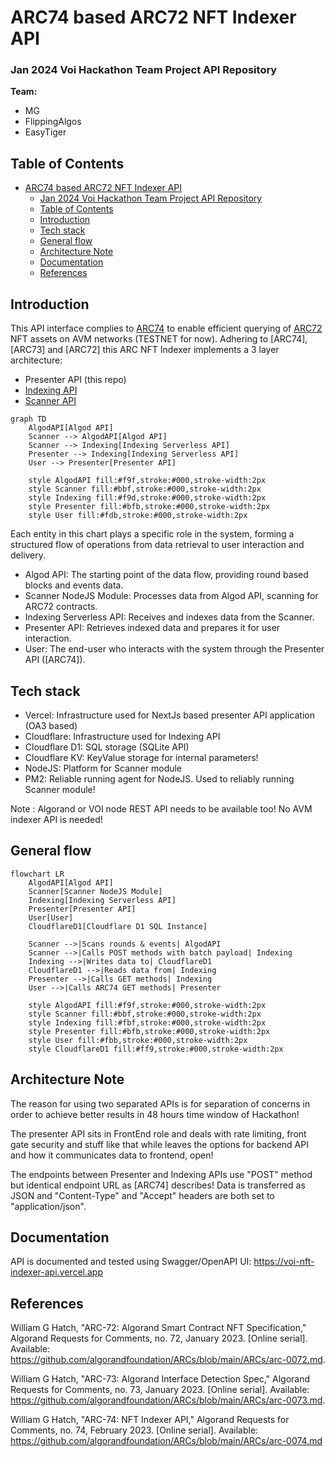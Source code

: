 # ARC74 based ARC72 NFT Indexer API
### Jan 2024 Voi Hackathon Team Project API Repository

**Team:**
- MG
- FlippingAlgos
- EasyTiger


## Table of Contents
- [ARC74 based ARC72 NFT Indexer API](#arc74-based-arc72-nft-indexer-api)
    - [Jan 2024 Voi Hackathon Team Project API Repository](#jan-2024-voi-hackathon-team-project-api-repository)
  - [Table of Contents](#table-of-contents)
  - [Introduction](#introduction)
  - [Tech stack](#tech-stack)
  - [General flow](#general-flow)
  - [Architecture Note](#architecture-note)
  - [Documentation](#documentation)
  - [References](#references)

## Introduction

This API interface complies to [ARC74](https://github.com/algorandfoundation/ARCs/blob/main/ARCs/arc-0074.md) to enable efficient querying of [ARC72](https://github.com/algorandfoundation/ARCs/blob/main/ARCs/arc-0072.md) NFT assets on AVM networks (TESTNET for now).
Adhering to [ARC74], [ARC73] and [ARC72] this ARC NFT Indexer implements a 3 layer architecture:
- Presenter API (this repo)
- [Indexing API](https://github.com/emg110/AVM-ARC-NFT-Indexer)
- [Scanner API](https://github.com/emg110/AVM-ARC-NFT-Scanner)

```mermaid
graph TD
    AlgodAPI[Algod API]
    Scanner --> AlgodAPI[Algod API]
    Scanner --> Indexing[Indexing Serverless API]
    Presenter --> Indexing[Indexing Serverless API]
    User --> Presenter[Presenter API]

    style AlgodAPI fill:#f9f,stroke:#000,stroke-width:2px
    style Scanner fill:#bbf,stroke:#000,stroke-width:2px
    style Indexing fill:#f9d,stroke:#000,stroke-width:2px
    style Presenter fill:#bfb,stroke:#000,stroke-width:2px
    style User fill:#fdb,stroke:#000,stroke-width:2px
  ```
  Each entity in this chart plays a specific role in the system, forming a structured flow of operations from data retrieval to user interaction and delivery.

- Algod API: The starting point of the data flow, providing round based blocks and events data.
- Scanner NodeJS Module: Processes data from Algod API, scanning for ARC72 contracts.
- Indexing Serverless API: Receives and indexes data from the Scanner.
- Presenter API: Retrieves indexed data and prepares it for user interaction.
- User: The end-user who interacts with the system through the Presenter API ([ARC74]).

## Tech stack

- Vercel: Infrastructure used for NextJs based presenter API application (OA3 based)
- Cloudflare: Infrastructure used for Indexing API
- Cloudflare D1: SQL storage (SQLite API) 
- Cloudflare KV: KeyValue storage for internal parameters!
- NodeJS: Platform for Scanner module
- PM2: Reliable running agent for NodeJS. Used to reliably running Scanner module!

Note : Algorand or VOI node REST API needs to be available too! No AVM indexer API is needed!

## General flow

```mermaid
flowchart LR
    AlgodAPI[Algod API]
    Scanner[Scanner NodeJS Module]
    Indexing[Indexing Serverless API]
    Presenter[Presenter API]
    User[User]
    CloudflareD1[Cloudflare D1 SQL Instance]

    Scanner -->|Scans rounds & events| AlgodAPI
    Scanner -->|Calls POST methods with batch payload| Indexing
    Indexing -->|Writes data to| CloudflareD1
    CloudflareD1 -->|Reads data from| Indexing
    Presenter -->|Calls GET methods| Indexing
    User -->|Calls ARC74 GET methods| Presenter

    style AlgodAPI fill:#f9f,stroke:#000,stroke-width:2px
    style Scanner fill:#bbf,stroke:#000,stroke-width:2px
    style Indexing fill:#fbf,stroke:#000,stroke-width:2px
    style Presenter fill:#bfb,stroke:#000,stroke-width:2px
    style User fill:#fbb,stroke:#000,stroke-width:2px
    style CloudflareD1 fill:#ff9,stroke:#000,stroke-width:2px
  ```
## Architecture Note
The reason for using two separated APIs is for separation of concerns in order to achieve better results in 48 hours time window of Hackathon!

The presenter API sits in FrontEnd role and deals with rate limiting, front gate security and stuff like that while leaves the options for backend API and how it communicates data to frontend, open!

The endpoints between Presenter and Indexing APIs use "POST" method but identical endpoint URL as [ARC74] describes! Data is transferred as JSON and "Content-Type" and "Accept" headers are both set to "application/json".

## Documentation
API is documented and tested using Swagger/OpenAPI UI: https://voi-nft-indexer-api.vercel.app

## References

William G Hatch, "ARC-72: Algorand Smart Contract NFT Specification," Algorand Requests for Comments, no. 72, January 2023. [Online serial]. Available: https://github.com/algorandfoundation/ARCs/blob/main/ARCs/arc-0072.md.

William G Hatch, "ARC-73: Algorand Interface Detection Spec," Algorand Requests for Comments, no. 73, January 2023. [Online serial]. Available: https://github.com/algorandfoundation/ARCs/blob/main/ARCs/arc-0073.md.

William G Hatch, "ARC-74: NFT Indexer API," Algorand Requests for Comments, no. 74, February 2023. [Online serial]. Available: https://github.com/algorandfoundation/ARCs/blob/main/ARCs/arc-0074.md